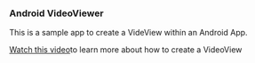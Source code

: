 ### Android VideoViewer

This is a sample app to create a VideView within an Android App. 

[Watch this video](https://youtu.be/IrCQ-lGc5uI)to learn more about how to create a VideoView
